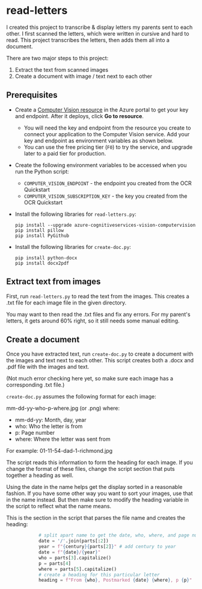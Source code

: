 # read-letters

I created this project to transcribe & display letters my parents sent to each other.  I first scanned the letters, which were written in cursive and hard to read.  This project transcribes the letters, then adds them all into a document.

There are two major steps to this project:

1. Extract the text from scanned images
1. Create a document with image / text next to each other

## Prerequisites

* Create a [Computer Vision resource](https://portal.azure.com/#create/Microsoft.CognitiveServicesComputerVision) in the Azure portal to get your key and endpoint. After it deploys, click **Go to resource**.

    * You will need the key and endpoint from the resource you create to connect your application to the Computer Vision service. Add your key and endpoint as environment variables as shown below.
    * You can use the free pricing tier (`F0`) to try the service, and upgrade later to a paid tier for production. 

* Create the following environment variables to be accessed when you run the Python script:
    * `COMPUTER_VISION_ENDPOINT` - the endpoint you created from the OCR Quickstart
    * `COMPUTER_VISION_SUBSCRIPTION_KEY` - the key you created from the OCR Quickstart

* Install the following libraries for `read-letters.py`:

    ```console
    pip install --upgrade azure-cognitiveservices-vision-computervision
    pip install pillow
    pip install PyGithub  
    ```

* Install the following libraries for `create-doc.py`:

    ```console
    pip install python-docx
    pip install docx2pdf
    ```

## Extract text from images

First, run `read-letters.py` to read the text from the images. This creates a .txt file for each image file in the given directory.

You may want to then read the .txt files and fix any errors. For my parent's letters, it gets around 60% right, so it still needs some manual editing.

## Create a document

Once you have extracted text, run `create-doc.py` to create a document with the images and text next to each other. This script creates both a .docx and .pdf file with the images and text.

(Not much error checking here yet, so make sure each image has a corresponding .txt file.)

`create-doc.py` assumes the following format for each image:

mm-dd-yy-who-p-where.jpg (or .png) where:

* mm-dd-yy: Month, day, year
* who: Who the letter is from
* p: Page number
* where: Where the letter was sent from

For example: 01-11-54-dad-1-richmond.jpg

The script reads this information to form the heading for each image.  If you change the format of these files, change the script section that puts together a heading as well.

Using the date in the name helps get the display sorted in a reasonable fashion. If you have some other way you want to sort your images, use that in the name instead.  But then make sure to modify the heading variable in the script to reflect what the name means.  

This is the section in the script that parses the file name and creates the heading:

```python
            # split apart name to get the date, who, where, and page number.
            date = '/'.join(parts[:2])
            year = f"{century}{parts[2]}" # add century to year
            date = f"{date}/{year}"
            who = parts[3].capitalize()  
            p = parts[4]
            where = parts[5].capitalize() 
            # create a heading for this particular letter
            heading = f"From {who}, Postmarked {date} {where}, p {p}"
```
